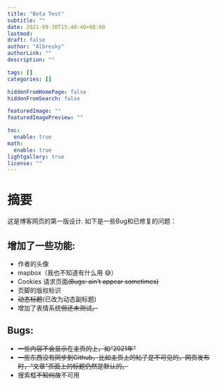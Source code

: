 ```yaml
---
title: "Beta Test"
subtitle: ""
date: 2021-09-30T15:40:40+08:00
lastmod: 
draft: false
author: "Albresky"
authorLink: ""
description: ""

tags: []
categories: []

hiddenFromHomePage: false
hiddenFromSearch: false

featuredImage: ""
featuredImagePreview: ""

toc:
  enable: true
math:
  enable: true
lightgallery: true
license: ""
---
```

# 摘要
这是博客网页的第一版设计. 如下是一些Bug和已修复的问题：
## 增加了一些功能:
 - 作者的头像
 - mapbox（我也不知道有什么用 :sweat_smile:）
 - Cookies 请求页面~~(Bugs: ain't appear sometimes)~~
 - 页脚的版权标识
 - ~~动态标题~~(已改为动态副标题)
 - 增加了表情系统~~但还未测试。~~
## Bugs:
 - ~~一些内容不会显示在主页的上，如“2021年”~~
 - ~~一些东西没有同步到Github，比如主页上的帖子是不可见的，网页发布时，“文章”页面上的标题仍然是默认的。~~
 - 搜索框~~不知何故~~不可用
